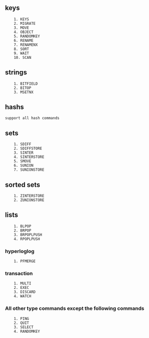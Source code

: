 ## keys

```
	1. KEYS
	2. MIGRATE
	3. MOVE
	4. OBJECT
	5. RANDOMKEY
	6. RENAME
	7. RENAMENX
	8. SORT
	9. WAIT
	10. SCAN
```

## strings

```
	1. BITFIELD
	2. BITOP
	3. MSETNX
```

## hashs

``
	support all hash commands
``

## sets

```
	1. SDIFF
	2. SDIFFSTORE
	3. SINTER
	4. SINTERSTORE
	5. SMOVE
	6. SUNION
	7. SUNIONSTORE
```

## sorted sets

```
	1. ZINTERSTORE
	2. ZUNIONSTORE
```

## lists

```
	1. BLPOP
	2. BRPOP
	3. BRPOPLPUSH
	4. RPOPLPUSH
```

### hyperloglog

```
	1. PFMERGE
```

### transaction
```
    1. MULTI 
    2. EXEC 
    3. DISCARD 
    4. WATCH
```

### All other type commands except the following commands

```
	1. PING
	2. QUIT
	3. SELECT
	4. RANDOMKEY
```